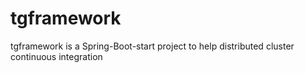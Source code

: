 # tgframework
tgframework is a Spring-Boot-start project to help distributed cluster continuous integration
